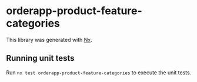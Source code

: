 # orderapp-product-feature-categories

This library was generated with [Nx](https://nx.dev).

## Running unit tests

Run `nx test orderapp-product-feature-categories` to execute the unit tests.

